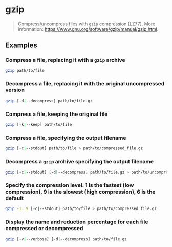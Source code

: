 # gzip

> Compress/uncompress files with `gzip` compression (LZ77). More information: <https://www.gnu.org/software/gzip/manual/gzip.html>.

## Examples

### Compress a file, replacing it with a `gzip` archive

```bash
gzip path/to/file
```

### Decompress a file, replacing it with the original uncompressed version

```bash
gzip [-d|--decompress] path/to/file.gz
```

### Compress a file, keeping the original file

```bash
gzip [-k|--keep] path/to/file
```

### Compress a file, specifying the output filename

```bash
gzip [-c|--stdout] path/to/file > path/to/compressed_file.gz
```

### Decompress a `gzip` archive specifying the output filename

```bash
gzip [-c|--stdout] [-d|--decompress] path/to/file.gz > path/to/uncompressed_file
```

### Specify the compression level. 1 is the fastest (low compression), 9 is the slowest (high compression), 6 is the default

```bash
gzip -1..9 [-c|--stdout] path/to/file > path/to/compressed_file.gz
```

### Display the name and reduction percentage for each file compressed or decompressed

```bash
gzip [-v|--verbose] [-d|--decompress] path/to/file.gz
```
